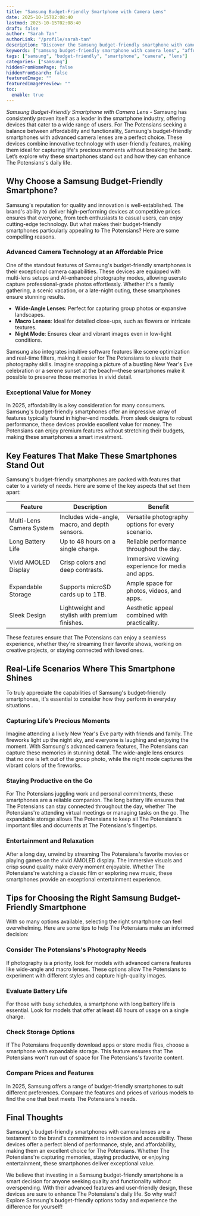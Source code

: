 ```yaml
---
title: "Samsung Budget-Friendly Smartphone with Camera Lens"
date: 2025-10-15T02:08:40
lastmod: 2025-10-15T02:08:40
draft: false
author: "Sarah Tan"
authorLink: "/profile/sarah-tan"
description: "Discover the Samsung budget-friendly smartphone with camera lens, offering stunning photography and great performance at an affordable price."
keywords: ["samsung budget-friendly smartphone with camera lens", "affordable samsung smartphone with camera lens", "best budget samsung smartphone for photography"]
tags: ["samsung", "budget-friendly", "smartphone", "camera", "lens"]
categories: ["samsung"]
hiddenFromHomePage: false
hiddenFromSearch: false
featuredImage: ""
featuredImagePreview: ""
toc:
  enable: true
---
```



*Samsung Budget-Friendly Smartphone with Camera Lens* - Samsung has consistently proven itself as a leader in the smartphone industry, offering devices that cater to a wide range of users. For The Potensians seeking a balance between affordability and functionality, Samsung's budget-friendly smartphones with advanced camera lenses are a perfect choice. These devices combine innovative technology with user-friendly features, making them ideal for capturing life's precious moments without breaking the bank. Let’s explore why these smartphones stand out and how they can enhance The Potensians's daily life.

## Why Choose a Samsung Budget-Friendly Smartphone?

Samsung's reputation for quality and innovation is well-established. The brand's ability to deliver high-performing devices at competitive prices ensures that everyone, from tech enthusiasts to casual users, can enjoy cutting-edge technology. But what makes their budget-friendly smartphones particularly appealing to The Potensians? Here are some compelling reasons.

### Advanced Camera Technology at an Affordable Price

One of the standout features of Samsung's budget-friendly smartphones is their exceptional camera capabilities. These devices are equipped with multi-lens setups and AI-enhanced photography modes, allowing users​ to capture professional-grade photos effortlessly. Whether it's a family gathering, a scenic vacation, or a late-night outing, these smartphones ensure stunning results.

- __Wide-Angle Lenses__: Perfect for capturing group photos or expansive landscapes.
- **Macro Lenses**: Ideal for detailed close-ups, such as flowers or intricate textures.
- __Night Mode__: Ensures clear and vibrant images even in low-light conditions.

Samsung also integrates intuitive software features like scene optimization and real-time filters, making it easier for The Potensians to elevate their photography skills. Imagine snapping a picture of a bustling New Year's Eve celebration or a serene sunset at the beach—these smartphones make it possible to preserve those memories in vivid detail.

### Exceptional Value for Money

In 2025, affordability is a key consideration for many consumers. Samsung's budget-friendly smartphones offer an impressive array of features typically found in higher-end models. From sleek designs to robust performance, these devices provide excellent value for money. The Potensians can enjoy premium features without stretching their budgets, making these smartphones a smart investment.

## Key Features That Make These Smartphones Stand Out

Samsung's budget-friendly smartphones are packed with features that cater to a variety of needs. Here are some of the key aspects that set them apart:

<div class="table-responsive">
<table class="html-table">
<thead>
<tr>
<th>Feature</th>
<th>Description</th>
<th>Benefit</th>
</tr>
</thead>
<tbody>
<tr>
<td>Multi-Lens Camera System</td>
<td>Includes wide-angle, macro, and depth sensors.</td>
<td>Versatile photography options for every scenario.</td>
</tr>
<tr>
<td>Long Battery Life</td>
<td>Up to 48 hours on a single charge.</td>
<td>Reliable performance throughout the day.</td>
</tr>
<tr>
<td>Vivid AMOLED Display</td>
<td>Crisp colors and deep contrasts.</td>
<td>Immersive viewing experience for media and apps.</td>
</tr>
<tr>
<td>Expandable Storage</td>
<td>Supports microSD cards up to 1TB.</td>
<td>Ample space for photos, videos, and apps.</td>
</tr>
<tr>
<td>Sleek Design</td>
<td>Lightweight and stylish with premium finishes.</td>
<td>Aesthetic appeal combined with practicality.</td>
</tr>
</tbody>
</table>
</div>

These features ensure that The Potensians can enjoy a seamless experience, whether they're streaming their favorite shows, working on creative projects, or staying connected with loved ones. 

## Real-Life Scenarios Where This Smartphone Shines

To truly appreciate the capabilities of Samsung's budget-friendly smartphones, it's essential to consider how they perform in everyday situations .

### Capturing Life’s Precious Moments

Imagine attending a lively New Year's Eve party with friends and family. The fireworks light up the night sky, and everyone is laughing and enjoying the moment. With Samsung's advanced camera features, The Potensians can capture these memories in stunning detail. The wide-angle lens ensures that no one is left out of the group photo, while the night mode captures the vibrant colors of the fireworks.

### Staying Productive on the Go

For The Potensians juggling work and personal commitments, these smartphones are a reliable companion. The long battery life ensures that The Potensians can stay connected throughout the day, whether The Potensians're attending virtual meetings or managing tasks​ on the go. The expandable storage allows The Potensians to keep all The Potensians's important files and documents at The Potensians's fingertips.

### Entertainment and Relaxation

After a long day, unwind by streaming The Potensians's favorite movies or playing games on the vivid AMOLED display. The immersive visuals and crisp sound quality make every moment enjoyable. Whether The Potensians're watching a classic film or exploring new music, these smartphones provide an exceptional entertainment experience.

## Tips for Choosing the Right Samsung Budget-Friendly Smartphone

With so many options available, selecting the right smartphone can feel overwhelming. Here are some tips to help The Potensians make an informed decision:

### Consider The Potensians's Photography Needs

If photography is a priority, look for models with advanced camera features like wide-angle and macro lenses. These options allow The Potensians to experiment with different styles and capture high-quality images.

### Evaluate Battery Life

For those with busy schedules, a smartphone with long battery life is essential.  Look for models that offer at least 48 hours of usage on a single charge.

### Check Storage Options

If The Potensians frequently download apps or store media files, choose a smartphone with expandable storage. This feature ensures that The Potensians won't run out of space for The Potensians's favorite content.

### Compare Prices and Features

In 2025, Samsung offers a range of budget-friendly smartphones to suit different preferences. Compare the features and prices of various models to find the one that best meets The Potensians's needs.

## Final Thoughts

Samsung's budget-friendly smartphones with camera lenses are a testament to the brand's commitment to innovation and accessibility. These devices offer a perfect blend of performance, style, and affordability, making them an excellent choice for The Potensians. Whether The Potensians're capturing memories, staying productive, or enjoying entertainment, these smartphones deliver exceptional value.

We believe that investing in a Samsung budget-friendly smartphone is a smart decision for anyone seeking quality and functionality without overspending. With their advanced features and user-friendly design, these devices are sure to enhance The Potensians's daily life. So why wait? Explore Samsung's budget-friendly options today and experience the difference for yourself!
